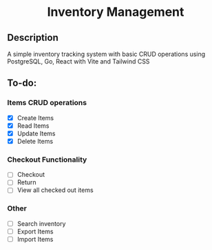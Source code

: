 <div align="center">
  
# Inventory Management
  
</div>

## Description

A simple inventory tracking system with basic CRUD operations using PostgreSQL, Go, React with Vite and Tailwind CSS

## To-do:

### Items CRUD operations
- [x] Create Items
- [x] Read Items
- [x] Update Items
- [x] Delete Items

### Checkout Functionality
- [ ] Checkout
- [ ] Return
- [ ] View all checked out items

### Other
- [ ] Search inventory
- [ ] Export Items
- [ ] Import Items
